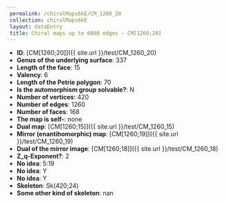 ```yaml
--- 
 permalink: /chiralMaps6kE/CM_1260_20 
 collection: chiralMaps6kE
 layout: dataEntry
 title: Chiral maps up to 6000 edges - CM[1260;20]
---
```


- **ID**: [CM[1260;20]]({{ site.url }}/test/CM_1260_20)
- **Genus of the underlying surface**: 337
- **Length of the face**: 15
- **Valency**: 6
- **Length of the Petrie polygon**: 70
- **Is the automorphism group solvable?**: N
- **Number of vertices**: 420
- **Number of edges**: 1260
- **Number of faces**: 168
- **The map is self-**: none
- **Dual map**: [CM[1260;15]]({{ site.url }}/test/CM_1260_15)
- **Mirror (enantihomorphic) map**: [CM[1260;19]]({{ site.url }}/test/CM_1260_19)
- **Dual of the mirror image**: [CM[1260;18]]({{ site.url }}/test/CM_1260_18)
- **Z_q-Exponent?**: 2
- **No idea**:  5:19
- **No idea**: Y
- **No idea**: Y
- **Skeleton**: Sk(420;24)
- **Some other kind of skeleton**: nan
